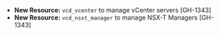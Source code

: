 * **New Resource:** `vcd_vcenter` to manage vCenter servers [GH-1343]
* **New Resource:** `vcd_nsxt_manager` to manage NSX-T Managers [GH-1343]

